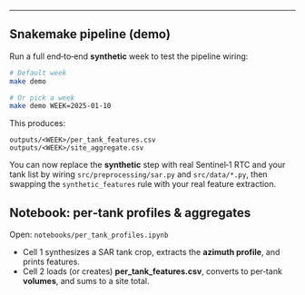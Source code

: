 

---

## Snakemake pipeline (demo)

Run a full end‑to‑end **synthetic** week to test the pipeline wiring:

```bash
# Default week
make demo

# Or pick a week
make demo WEEK=2025-01-10
```

This produces:

```
outputs/<WEEK>/per_tank_features.csv
outputs/<WEEK>/site_aggregate.csv
```

You can now replace the **synthetic** step with real Sentinel‑1 RTC and your tank list by wiring
`src/preprocessing/sar.py` and `src/data/*.py`, then swapping the `synthetic_features` rule with your real feature extraction.

## Notebook: per‑tank profiles & aggregates

Open: `notebooks/per_tank_profiles.ipynb`

- Cell 1 synthesizes a SAR tank crop, extracts the **azimuth profile**, and prints features.
- Cell 2 loads (or creates) **per_tank_features.csv**, converts to per‑tank **volumes**, and sums to a site total.

